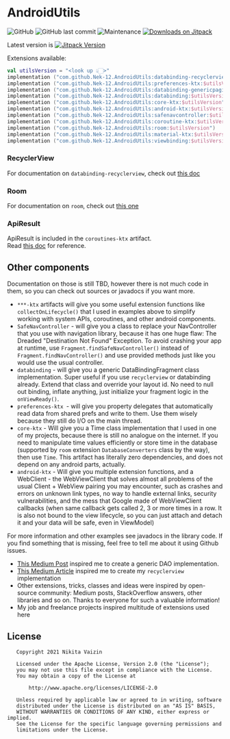 # AndroidUtils
![GitHub](https://img.shields.io/github/license/Nek-12/AndroidUtils)
![GitHub last commit](https://img.shields.io/github/last-commit/Nek-12/AndroidUtils)
![Maintenance](https://img.shields.io/maintenance/yes/2021)
[![Downloads on Jitpack](https://jitpack.io/v/Nek-12/AndroidUtils/month.svg)](https://jitpack.io/#Nek-12/AndroidUtils.svg)

Latest version is  [![Jitpack Version](https://jitpack.io/v/Nek-12/AndroidUtils.svg)](https://jitpack.io/#Nek-12/AndroidUtils) 

Extensions available:
```kotlin
val utilsVersion = "<look up 👆🏻>"
implementation ("com.github.Nek-12.AndroidUtils:databinding-recyclerview:$utilsVersion")
implementation ("com.github.Nek-12.AndroidUtils:preferences-ktx:$utilsVersion")
implementation ("com.github.Nek-12.AndroidUtils:databinding-genericpagingadapter:$utilsVersion")
implementation ("com.github.Nek-12.AndroidUtils:databinding:$utilsVersion")
implementation ("com.github.Nek-12.AndroidUtils:core-ktx:$utilsVersion")
implementation ("com.github.Nek-12.AndroidUtils:android-ktx:$utilsVersion")
implementation ("com.github.Nek-12.AndroidUtils:safenavcontroller:$utilsVersion")
implementation ("com.github.Nek-12.AndroidUtils:coroutine-ktx:$utilsVersion")
implementation ("com.github.Nek-12.AndroidUtils:room:$utilsVersion")
implementation ("com.github.Nek-12.AndroidUtils:material-ktx:$utilsVersion")
implementation ("com.github.Nek-12.AndroidUtils:viewbinding:$utilsVersion")
```  

### RecyclerView
For documentation on `databinding-recyclerview`, check out [this doc](docs/databinding-recyclerview.md)

### Room
For documentation on `room`, check out [this one](docs/room.md)

### ApiResult
ApiResult is included in the `coroutines-ktx` artifact.  
Read [this doc](docs/networking.md) for reference.

## Other components
Documentation on those is still TBD, however there is not much code in them, so you can check out sources or javadocs if you want more.
* `***-ktx` artifacts will give you some useful extension functions like `collectOnLifecycle()` that I used in examples above to simplify   
  working with system APIs, coroutines, and other android components.
* `SafeNavController` - will give you a class to replace your NavController that you use with navigation library, because it has one huge flaw: The Dreaded "Destination Not Found" Exception. To avoid crashing your app at runtime, use `Fragment.findSafeNavController()` instead of `Fragment.findNavController()` and use provided methods just like you would use the usual controller.
* `databinding` - will give you a generic DataBindingFragment class implementation. Super useful if you use `recyclerview` or databinding already. Extend that class and override your layout id. No need to null out binding, inflate anything, just initialize your fragment logic in the `onViewReady()`.
* `preferences-ktx `- will give you property delegates that automatically read data from shared prefs and write to them. Use them wisely because they still do I/O on the main thread.
* `core-ktx` - Will give you a Time class implementation that I used in one of my projects, because there is still no analogue on the internet. If you need to manipulate time values efficiently or store time in the database (supported by `room` extension `DatabaseConverters` class by the way), then use `Time`. This artifact has literally zero dependencies, and does not depend on any android parts, actually.
* `android-ktx` - Will give you multiple extension functions, and a WebClient - the WebViewClient that solves almost 
  all problems of the usual Client + WebView pairing you may encounter, such as crashes and errors on unknown link 
  types, no way to handle external links, security vulnerabilities, and the mess that Google made of WebViewClient 
  callbacks (when same callback gets called 2, 3 or more times in a row. It is also not bound to the view lifecycle, 
  so you can just attach and detach it and your data will be safe, even in ViewModel)

For more information and other examples see javadocs in the library code.
If you find something that is missing, feel free to tell me about it using Github issues.

* [This Medium Post](https://medium.com/@berryhuang/android-room-generic-dao-27cfc21a4912) inspired me to create a generic DAO implementation.
* [This Medium Article](https://medium.com/android-news/using-databinding-like-a-pro-to-write-generic-recyclerview-adapter-f94cb39b65c4) inspired me to create my `recyclerview` implementation
* Other extensions, tricks, classes and ideas were inspired by open-source community: Medium posts, StackOverflow answers, other libraries and so on. Thanks to everyone for such a valuable information!
* My job and freelance projects inspired multitude of extensions used here


## License
```
   Copyright 2021 Nikita Vaizin

   Licensed under the Apache License, Version 2.0 (the "License");
   you may not use this file except in compliance with the License.
   You may obtain a copy of the License at

       http://www.apache.org/licenses/LICENSE-2.0

   Unless required by applicable law or agreed to in writing, software
   distributed under the License is distributed on an "AS IS" BASIS,
   WITHOUT WARRANTIES OR CONDITIONS OF ANY KIND, either express or implied.
   See the License for the specific language governing permissions and
   limitations under the License.

```
